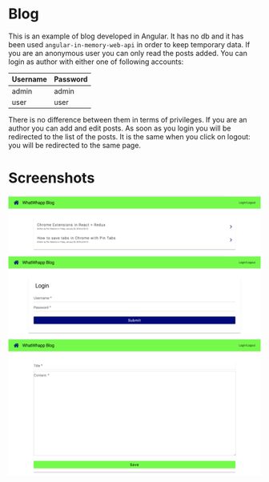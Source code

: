# Blog

This is an example of blog developed in Angular. It has no db and it has been used `angular-in-memory-web-api` in order to keep temporary data. If you are an anonymous user you can only read the posts added. You can login as author with either one of following accounts:

| Username | Password |
| -------- | -------- |
| admin    | admin    |
| user     | user     |

There is no difference between them in terms of privileges. If you are an author you can add and edit posts. As soon as you login you will be redirected to the list of the posts. It is the same when you click on logout: you will be redirected to the same page.

# Screenshots

<img src="/images/image1.png" />
<img src="/images/image2.png" />
<img src="/images/image3.47.31.png" />
